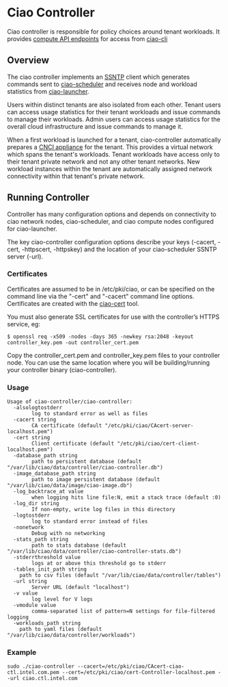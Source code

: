 Ciao Controller
===============

Ciao controller is responsible for policy choices around tenant workloads.
It provides [compute API
endpoints](https://github.com/ciao-project/ciao/blob/master/ciao-controller/compute.go)
for access from
[ciao-cli](https://github.com/ciao-project/ciao/tree/master/ciao-cli)



Overview
--------

The ciao controller implements an
[SSNTP](https://github.com/ciao-project/ciao/tree/master/ssntp)
client which generates commands sent to
[ciao-scheduler](https://github.com/ciao-project/ciao/tree/master/ciao-scheduler)
and receives node and workload statistics from
[ciao-launcher](https://github.com/ciao-project/ciao/tree/master/ciao-launcher).

Users within distinct tenants are also isolated from each other.  Tenant users
can access usage statistics for their tenant workloads and issue commands to
manage their workloads.  Admin users can access usage statistics for the
overall cloud infrastructure and issue commands to manage it.

When a first workload is launched for a tenant,
ciao-controller automatically prepares a [CNCI
appliance](https://github.com/ciao-project/ciao/tree/master/networking/ciao-cnci-agent)
for the tenant.  This provides a virtual network which spans the tenant's
workloads.  Tenant workloads have access only to their tenant private
network and not any other tenant networks.  New workload instances within
the tenant are automatically assigned network connectivity within that
tenant's private network.

Running Controller
------------------

Controller has many configuration options and depends on connectivity
to ciao network nodes, ciao-scheduler, and
ciao compute nodes configured for ciao-launcher.

The key ciao-controller configuration options describe your keys (-cacert,
-cert, -httpscert, -httpskey) and the location of your ciao-scheduler SSNTP
server (-url).

### Certificates

Certificates are assumed to be in /etc/pki/ciao, or can be
specified on the command line via the "-cert" and "-cacert"
command line options.  Certificates are created with the
[ciao-cert](https://github.com/ciao-project/ciao/tree/master/ssntp/ciao-cert)
tool.

You must also generate SSL certificates for use with the controller’s
HTTPS service, eg:

```shell
$ openssl req -x509 -nodes -days 365 -newkey rsa:2048 -keyout controller_key.pem -out controller_cert.pem
```

Copy the controller_cert.pem and controller_key.pem files to your
controller node. You can use the same location where you will be
building/running your controller binary (ciao-controller).

### Usage

```shell
Usage of ciao-controller/ciao-controller:
  -alsologtostderr
    	log to standard error as well as files
  -cacert string
    	CA certificate (default "/etc/pki/ciao/CAcert-server-localhost.pem")
  -cert string
    	Client certificate (default "/etc/pki/ciao/cert-client-localhost.pem")
  -database_path string
        path to persistent database (default "/var/lib/ciao/data/controller/ciao-controller.db")
  -image_database_path string
        path to image persistent database (default "/var/lib/ciao/data/image/ciao-image.db")
  -log_backtrace_at value
    	when logging hits line file:N, emit a stack trace (default :0)
  -log_dir string
    	If non-empty, write log files in this directory
  -logtostderr
    	log to standard error instead of files
  -nonetwork
    	Debug with no networking
  -stats_path string
    	path to stats database (default "/var/lib/ciao/data/controller/ciao-controller-stats.db")
  -stderrthreshold value
    	logs at or above this threshold go to stderr
  -tables_init_path string
	path to csv files (default "/var/lib/ciao/data/controller/tables")
  -url string
    	Server URL (default "localhost")
  -v value
    	log level for V logs
  -vmodule value
    	comma-separated list of pattern=N settings for file-filtered logging
  -workloads_path string
	path to yaml files (default "/var/lib/ciao/data/controller/workloads")
```

### Example

```shell
sudo ./ciao-controller --cacert=/etc/pki/ciao/CAcert-ciao-ctl.intel.com.pem --cert=/etc/pki/ciao/cert-Controller-localhost.pem --url ciao.ctl.intel.com
```

